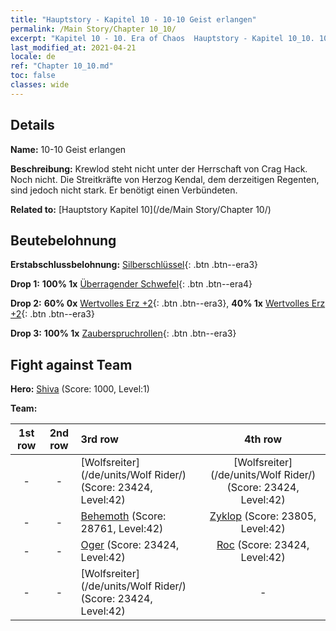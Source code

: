 ```yaml
---
title: "Hauptstory - Kapitel 10 - 10-10 Geist erlangen"
permalink: /Main Story/Chapter 10_10/
excerpt: "Kapitel 10 - 10. Era of Chaos  Hauptstory - Kapitel 10_10. 10-10 Geist erlangen"
last_modified_at: 2021-04-21
locale: de
ref: "Chapter 10_10.md"
toc: false
classes: wide
---
```


## Details

 **Name:** 10-10 Geist erlangen

 **Beschreibung:** Krewlod steht nicht unter der Herrschaft von Crag Hack. Noch nicht. Die Streitkräfte von Herzog Kendal, dem derzeitigen Regenten, sind jedoch nicht stark. Er benötigt einen Verbündeten.

 **Related to:** [Hauptstory Kapitel 10](/de/Main Story/Chapter 10/)

## Beutebelohnung

 **Erstabschlussbelohnung:** [Silberschlüssel](/de/Items/con_693/){: .btn .btn--era3}

 **Drop 1:** **100% 1x** [Überragender Schwefel](/de/Items/mat_36/){: .btn .btn--era4}

 **Drop 2:** **60% 0x** [Wertvolles Erz +2](/de/Items/mat_26/){: .btn .btn--era3}, **40% 1x** [Wertvolles Erz +2](/de/Items/mat_26/){: .btn .btn--era3}

 **Drop 3:** **100% 1x** [Zauberspruchrollen](/de/Items/con_694/){: .btn .btn--era3}


## Fight against Team
 **Hero:** [Shiva](/de/heroes/Shiva/) (Score: 1000, Level:1)

 **Team:**


  | 1st row | 2nd row | 3rd row | 4th row |
  |:----:|:----:|:----|:----:|
  | - | - | [Wolfsreiter](/de/units/Wolf Rider/) (Score: 23424, Level:42)  | [Wolfsreiter](/de/units/Wolf Rider/) (Score: 23424, Level:42)  |
  | - | - | [Behemoth](/de/units/Behemoth/) (Score: 28761, Level:42)  | [Zyklop](/de/units/Cyclops/) (Score: 23805, Level:42)  |
  | - | - | [Oger](/de/units/Ogre/) (Score: 23424, Level:42)  | [Roc](/de/units/Roc/) (Score: 23424, Level:42)  |
  | - | - | [Wolfsreiter](/de/units/Wolf Rider/) (Score: 23424, Level:42)  | - |


